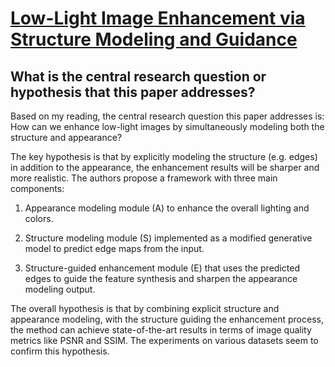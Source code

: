 # [Low-Light Image Enhancement via Structure Modeling and Guidance](https://arxiv.org/abs/2305.05839)

## What is the central research question or hypothesis that this paper addresses?

 Based on my reading, the central research question this paper addresses is: How can we enhance low-light images by simultaneously modeling both the structure and appearance? 

The key hypothesis is that by explicitly modeling the structure (e.g. edges) in addition to the appearance, the enhancement results will be sharper and more realistic. The authors propose a framework with three main components:

1) Appearance modeling module (A) to enhance the overall lighting and colors. 

2) Structure modeling module (S) implemented as a modified generative model to predict edge maps from the input.

3) Structure-guided enhancement module (E) that uses the predicted edges to guide the feature synthesis and sharpen the appearance modeling output.

The overall hypothesis is that by combining explicit structure and appearance modeling, with the structure guiding the enhancement process, the method can achieve state-of-the-art results in terms of image quality metrics like PSNR and SSIM. The experiments on various datasets seem to confirm this hypothesis.
